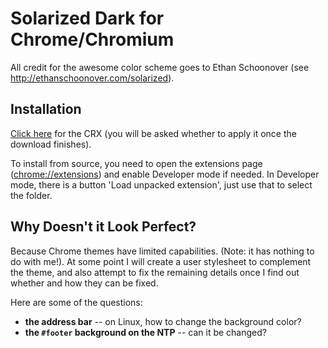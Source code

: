 Solarized Dark for Chrome/Chromium
==================================

All credit for the awesome color scheme goes to Ethan Schoonover (see <http://ethanschoonover.com/solarized>).

Installation
------------

[Click here](https://github.com/downloads/AnotherKamila/chrome-theme-solarized-dark/chrome-theme-solarized-dark.crx) for the CRX (you will be asked whether to apply it once the download finishes).

To install from source, you need to open the extensions page (<chrome://extensions>) and enable Developer mode if needed. In Developer mode, there is a button 'Load unpacked extension', just use that to select the folder.

Why Doesn't it Look Perfect?
----------------------------

Because Chrome themes have limited capabilities. (Note: it has nothing to do with me!). At some point I will create a user stylesheet to complement the theme, and also attempt to fix the remaining details once I find out whether and how they can be fixed.

Here are some of the questions:

- **the address bar** -- on Linux, how to change the background color?
- **the `#footer` background on the NTP** -- can it be changed?
